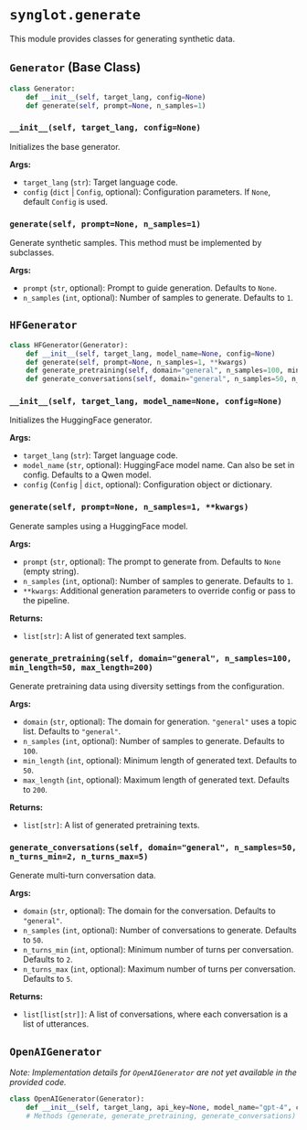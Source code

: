 # `synglot.generate`

This module provides classes for generating synthetic data.

## `Generator` (Base Class)

```python
class Generator:
    def __init__(self, target_lang, config=None)
    def generate(self, prompt=None, n_samples=1)
```

### `__init__(self, target_lang, config=None)`
Initializes the base generator.

**Args:**
- `target_lang` (`str`): Target language code.
- `config` (`dict` | `Config`, optional): Configuration parameters. If `None`, default `Config` is used.

### `generate(self, prompt=None, n_samples=1)`
Generate synthetic samples. This method must be implemented by subclasses.

**Args:**
- `prompt` (`str`, optional): Prompt to guide generation. Defaults to `None`.
- `n_samples` (`int`, optional): Number of samples to generate. Defaults to `1`.

## `HFGenerator`

```python
class HFGenerator(Generator):
    def __init__(self, target_lang, model_name=None, config=None)
    def generate(self, prompt=None, n_samples=1, **kwargs)
    def generate_pretraining(self, domain="general", n_samples=100, min_length=50, max_length=200)
    def generate_conversations(self, domain="general", n_samples=50, n_turns_min=2, n_turns_max=5)
```

### `__init__(self, target_lang, model_name=None, config=None)`
Initializes the HuggingFace generator.

**Args:**
- `target_lang` (`str`): Target language code.
- `model_name` (`str`, optional): HuggingFace model name. Can also be set in config. Defaults to a Qwen model.
- `config` (`Config` | `dict`, optional): Configuration object or dictionary.

### `generate(self, prompt=None, n_samples=1, **kwargs)`
Generate samples using a HuggingFace model.

**Args:**
- `prompt` (`str`, optional): The prompt to generate from. Defaults to `None` (empty string).
- `n_samples` (`int`, optional): Number of samples to generate. Defaults to `1`.
- `**kwargs`: Additional generation parameters to override config or pass to the pipeline.

**Returns:**
- `list[str]`: A list of generated text samples.

### `generate_pretraining(self, domain="general", n_samples=100, min_length=50, max_length=200)`
Generate pretraining data using diversity settings from the configuration.

**Args:**
- `domain` (`str`, optional): The domain for generation. `"general"` uses a topic list. Defaults to `"general"`.
- `n_samples` (`int`, optional): Number of samples to generate. Defaults to `100`.
- `min_length` (`int`, optional): Minimum length of generated text. Defaults to `50`.
- `max_length` (`int`, optional): Maximum length of generated text. Defaults to `200`.

**Returns:**
- `list[str]`: A list of generated pretraining texts.

### `generate_conversations(self, domain="general", n_samples=50, n_turns_min=2, n_turns_max=5)`
Generate multi-turn conversation data.

**Args:**
- `domain` (`str`, optional): The domain for the conversation. Defaults to `"general"`.
- `n_samples` (`int`, optional): Number of conversations to generate. Defaults to `50`.
- `n_turns_min` (`int`, optional): Minimum number of turns per conversation. Defaults to `2`.
- `n_turns_max` (`int`, optional): Maximum number of turns per conversation. Defaults to `5`.

**Returns:**
- `list[list[str]]`: A list of conversations, where each conversation is a list of utterances.

## `OpenAIGenerator`

*Note: Implementation details for `OpenAIGenerator` are not yet available in the provided code.*

```python
class OpenAIGenerator(Generator):
    def __init__(self, target_lang, api_key=None, model_name="gpt-4", config=None)
    # Methods (generate, generate_pretraining, generate_conversations) are defined but not implemented.
``` 